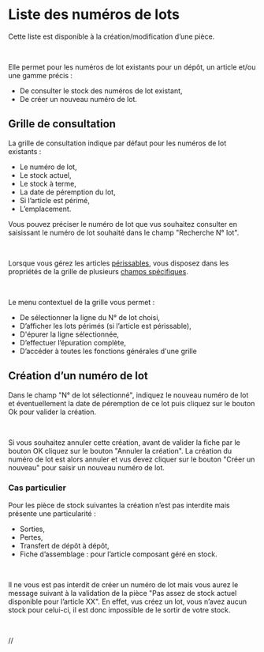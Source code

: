 # Liste des numéros de lots



Cette liste est disponible à la création/modification d’une pièce.


 


Elle permet pour les numéros de lot existants pour un dépôt, un article 
 et/ou une gamme précis :


* De consulter le 
 stock des numéros de lot existant,
* De créer un nouveau 
 numéro de lot.


## Grille de consultation


La grille de consultation indique par défaut pour les numéros de lot 
 existants :


* Le numéro de lot,
* Le stock actuel,
* Le stock à terme,
* La date de péremption 
 du lot,
* Si l’article est 
 périmé,
* L’emplacement.


Vous pouvez préciser le numéro de lot que vus 
 souhaitez consulter en saisissant le numéro de lot souhaité dans le champ 
 "Recherche N° lot".


 


Lorsque vous gérez les articles [périssables](ArticlePerissable.md), vous 
 disposez dans les propriétés de la grille de plusieurs [champs 
 spécifiques](Champs_disponibles_pour_la_gestion_de_la_p_remption.md).


 


Le menu contextuel de la grille vous permet :


* De sélectionner 
 la ligne du N° de lot choisi,
* D’afficher les 
 lots périmés (si l’article est périssable),
* D'épurer la ligne 
 sélectionnée,
* D’effectuer l’épuration 
 complète,
* D’accéder à toutes 
 les fonctions générales d'une grille


## Création d’un numéro de lot


Dans le champ "N° de lot sélectionné", 
 indiquez le nouveau numéro de lot et éventuellement la date de péremption 
 de ce lot puis cliquez sur le bouton Ok pour valider la création.


 


Si vous souhaitez annuler cette création, avant 
 de valider la fiche par le bouton OK cliquez sur le bouton "Annuler 
 la création". La création du numéro de lot est alors annuler et vus 
 devez cliquer sur le bouton "Créer un nouveau" pour saisir un 
 nouveau numéro de lot.


### Cas particulier


Pour les pièce de stock suivantes la création n’est pas interdite mais 
 présente une particularité :


* Sorties,
* Pertes,
* Transfert de dépôt 
 à dépôt,
* Fiche d’assemblage 
 : pour l’article composant géré en stock.


 


Il ne vous est pas interdit de créer un numéro 
 de lot mais vous aurez le message suivant à la validation de la pièce 
 "Pas assez de stock actuel disponible pour l’article XX". En 
 effet, vus créez un lot, vous n’avez aucun stock pour celui-ci, il est 
 donc impossible de le sortir de votre stock.


 






//<![CDATA[
 if( typeof( FilePopupInit ) != 'function' ) FilePopupInit = new Function();
 FilePopupInit('a1');
//]]>
